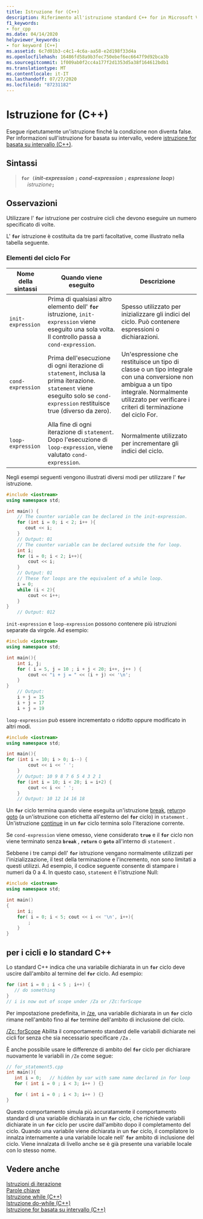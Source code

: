 ```yaml
---
title: Istruzione for (C++)
description: Riferimento all'istruzione standard C++ for in Microsoft Visual Studio C++.
f1_keywords:
- for_cpp
ms.date: 04/14/2020
helpviewer_keywords:
- for keyword [C++]
ms.assetid: 6c7d01b3-c4c1-4c6a-aa58-e2d198f33d4a
ms.openlocfilehash: 16486fd58a9b3fec750ebef6ec6647f9d92bca3b
ms.sourcegitcommit: 1f009ab0f2cc4a177f2d1353d5a38f164612bdb1
ms.translationtype: MT
ms.contentlocale: it-IT
ms.lasthandoff: 07/27/2020
ms.locfileid: "87231182"
---
```

# <a name="for-statement-c"></a>Istruzione for (C++)

Esegue ripetutamente un'istruzione finché la condizione non diventa false. Per informazioni sull'istruzione for basata su intervallo, vedere [istruzione for basata su intervallo (C++)](../cpp/range-based-for-statement-cpp.md).

## <a name="syntax"></a>Sintassi

> **`for (`***init-expression* **`;`** *cond-expression* **`;`** *espressione loop***`)`**\
> &nbsp;&nbsp;&nbsp;&nbsp;_istruzione_**`;`**

## <a name="remarks"></a>Osservazioni

Utilizzare l' **`for`** istruzione per costruire cicli che devono eseguire un numero specificato di volte.

L' **`for`** istruzione è costituita da tre parti facoltative, come illustrato nella tabella seguente.

### <a name="for-loop-elements"></a>Elementi del ciclo For

|Nome della sintassi|Quando viene eseguito|Descrizione|
|-----------------|-------------------|-----------------|
|`init-expression`|Prima di qualsiasi altro elemento dell' **`for`** istruzione, `init-expression` viene eseguito una sola volta. Il controllo passa a `cond-expression`.|Spesso utilizzato per inizializzare gli indici del ciclo. Può contenere espressioni o dichiarazioni.|
|`cond-expression`|Prima dell'esecuzione di ogni iterazione di `statement`, inclusa la prima iterazione. `statement` viene eseguito solo se `cond-expression` restituisce true (diverso da zero).|Un'espressione che restituisce un tipo di classe o un tipo integrale con una conversione non ambigua a un tipo integrale. Normalmente utilizzato per verificare i criteri di terminazione del ciclo For.|
|`loop-expression`|Alla fine di ogni iterazione di `statement`. Dopo l'esecuzione di `loop-expression`, viene valutato `cond-expression`.|Normalmente utilizzato per incrementare gli indici del ciclo.|

Negli esempi seguenti vengono illustrati diversi modi per utilizzare l' **`for`** istruzione.

```cpp
#include <iostream>
using namespace std;

int main() {
    // The counter variable can be declared in the init-expression.
    for (int i = 0; i < 2; i++ ){
       cout << i;
    }
    // Output: 01
    // The counter variable can be declared outside the for loop.
    int i;
    for (i = 0; i < 2; i++){
        cout << i;
    }
    // Output: 01
    // These for loops are the equivalent of a while loop.
    i = 0;
    while (i < 2){
        cout << i++;
    }
}
    // Output: 012
```

`init-expression` e `loop-expression` possono contenere più istruzioni separate da virgole. Ad esempio:

```cpp
#include <iostream>
using namespace std;

int main(){
    int i, j;
    for ( i = 5, j = 10 ; i + j < 20; i++, j++ ) {
        cout << "i + j = " << (i + j) << '\n';
    }
}
    // Output:
    i + j = 15
    i + j = 17
    i + j = 19
```

`loop-expression` può essere incrementato o ridotto oppure modificato in altri modi.

```cpp
#include <iostream>
using namespace std;

int main(){
for (int i = 10; i > 0; i--) {
        cout << i << ' ';
    }
    // Output: 10 9 8 7 6 5 4 3 2 1
    for (int i = 10; i < 20; i = i+2) {
        cout << i << ' ';
    }
    // Output: 10 12 14 16 18
```

Un **`for`** ciclo termina quando viene eseguita un'istruzione [break](../cpp/break-statement-cpp.md), [return](../cpp/return-statement-cpp.md)o [goto](../cpp/goto-statement-cpp.md) (a un'istruzione con etichetta all'esterno del **`for`** ciclo) in `statement` . Un'istruzione [continue](../cpp/continue-statement-cpp.md) in un **`for`** ciclo termina solo l'iterazione corrente.

Se `cond-expression` viene omesso, viene considerato **`true`** e il **`for`** ciclo non viene terminato senza **`break`** , **`return`** o **`goto`** all'interno di `statement` .

Sebbene i tre campi dell' **`for`** istruzione vengano normalmente utilizzati per l'inizializzazione, il test della terminazione e l'incremento, non sono limitati a questi utilizzi. Ad esempio, il codice seguente consente di stampare i numeri da 0 a 4. In questo caso, `statement` è l'istruzione Null:

```cpp
#include <iostream>
using namespace std;

int main()
{
    int i;
    for( i = 0; i < 5; cout << i << '\n', i++){
        ;
    }
}
```

## <a name="for-loops-and-the-c-standard"></a>per i cicli e lo standard C++

Lo standard C++ indica che una variabile dichiarata in un **`for`** ciclo deve uscire dall'ambito al termine del **`for`** ciclo. Ad esempio:

```cpp
for (int i = 0 ; i < 5 ; i++) {
   // do something
}
// i is now out of scope under /Za or /Zc:forScope
```

Per impostazione predefinita, in [/ze](../build/reference/za-ze-disable-language-extensions.md), una variabile dichiarata in un **`for`** ciclo rimane nell'ambito fino al **`for`** termine dell'ambito di inclusione del ciclo.

[/Zc: forScope](../build/reference/zc-forscope-force-conformance-in-for-loop-scope.md) Abilita il comportamento standard delle variabili dichiarate nei cicli for senza che sia necessario specificare `/Za` .

È anche possibile usare le differenze di ambito del **`for`** ciclo per dichiarare nuovamente le variabili in `/Ze` come segue:

```cpp
// for_statement5.cpp
int main(){
   int i = 0;   // hidden by var with same name declared in for loop
   for ( int i = 0 ; i < 3; i++ ) {}

   for ( int i = 0 ; i < 3; i++ ) {}
}
```

Questo comportamento simula più accuratamente il comportamento standard di una variabile dichiarata in un **`for`** ciclo, che richiede variabili dichiarate in un **`for`** ciclo per uscire dall'ambito dopo il completamento del ciclo. Quando una variabile viene dichiarata in un **`for`** ciclo, il compilatore lo innalza internamente a una variabile locale nell' **`for`** ambito di inclusione del ciclo. Viene innalzata di livello anche se è già presente una variabile locale con lo stesso nome.

## <a name="see-also"></a>Vedere anche

[Istruzioni di iterazione](../cpp/iteration-statements-cpp.md)<br/>
[Parole chiave](../cpp/keywords-cpp.md)<br/>
[Istruzione while (C++)](../cpp/while-statement-cpp.md)<br/>
[Istruzione do-while (C++)](../cpp/do-while-statement-cpp.md)<br/>
[Istruzione for basata su intervallo (C++)](../cpp/range-based-for-statement-cpp.md)
